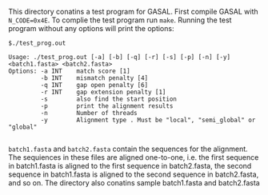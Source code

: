 This directory conatins a test program for GASAL. First compile GASAL with `N_CODE=0x4E`. To complie the test program run `make`. Running the test program without any options will print the options:
```
$./test_prog.out

Usage: ./test_prog.out [-a] [-b] [-q] [-r] [-s] [-p] [-n] [-y] <batch1.fasta> <batch2.fasta>
Options: -a INT    match score [1]
         -b INT    mismatch penalty [4]
         -q INT    gap open penalty [6]
         -r INT    gap extension penalty [1]
         -s        also find the start position 
         -p        print the alignment results 
         -n        Number of threads 
         -y        Alignment type . Must be "local", "semi_global" or "global"  


````

`batch1.fasta` and `batch2.fasta` contain the sequences for the alignment. The sequiences in these files are aligned one-to-one, i.e. the first sequence in batch1.fasta is aligned to the first sequence in batch2.fasta, the second sequence in batch1.fasta is aligned to the second sequence in batch2.fasta, and so on. The directory also conatins sample batch1.fasta and batch2.fasta
